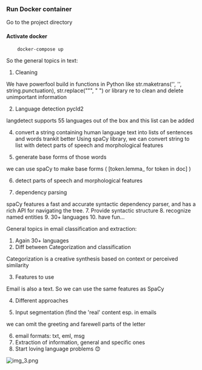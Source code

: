 ### Run Docker container
Go to the project directory

#### Activate docker
```bash
    docker-compose up
```


So the general topics in text:

1. Cleaning

We have powerfool build in functions in Python like str.maketrans('', '', string.punctuation), str.replace(""", " ") or 
library re to clean and delete unimportant information

2. Language detection
pycld2

langdetect supports 55 languages out of the box and this list can be added 

4. convert a string containing human language text into lists of sentences and words
trankit better
Using spaCy library, we can convert string to list with detect parts of speech and morphological features

5. generate base forms of those words

we can use spaCy to make base forms ( [token.lemma_ for token in doc] )

6. detect parts of speech and morphological features

6. dependency parsing

spaCy features a fast and accurate syntactic dependency parser, and has a rich API for navigating the tree. 
7. Provide syntactic structure
8. recognize named entities
9. 30+ languages
10. have fun...


General topics in email classification and extraction:
1. Again 30+ languages
2. Diff between Categorization and classification

Categorization is a creative synthesis based on context or perceived similarity

3. Features to use

Email is also a text. So we can use the same features as SpaCy

4. Different approaches

5. Input segmentation (find the 'real' content esp. in emails

we can omit the greeting and farewell parts of the letter

6. email formats: txt, eml, msg
7. Extraction of information, general and specific ones
8. Start loving language problems 😊

![img_3.png](img_3.png)